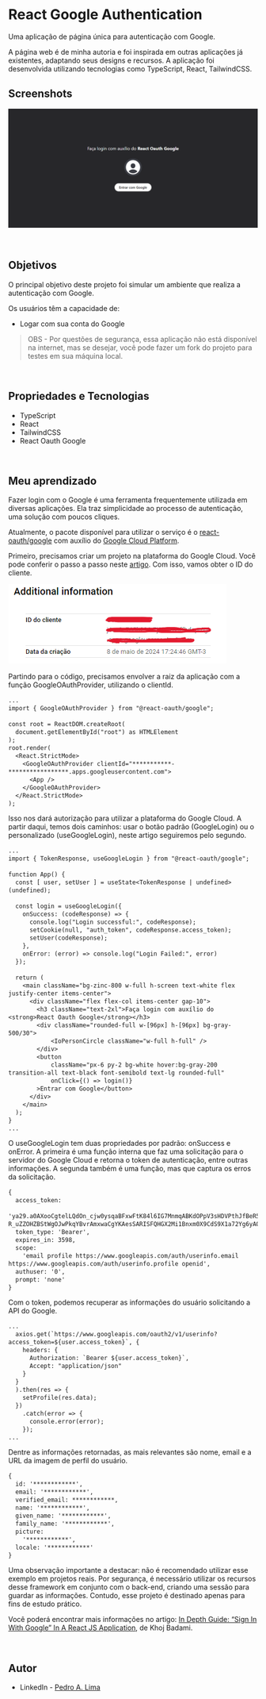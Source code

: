 # React Google Authentication

Uma aplicação de página única para autenticação com Google.

A página web é de minha autoria e foi inspirada em outras aplicações já existentes, adaptando seus designs e recursos. A aplicação foi desenvolvida utilizando tecnologias como TypeScript, React, TailwindCSS.

## Screenshots

![#](./public/desktop-view.png)

</br>

## Objetivos

O principal objetivo deste projeto foi simular um ambiente que realiza a autenticação com Google.

Os usuários têm a capacidade de:
- Logar com sua conta do Google

> OBS - Por questões de segurança, essa aplicação não está disponível na internet, mas se desejar, você pode fazer um fork do projeto para testes em sua máquina local.

</br>

## Propriedades e Tecnologias

- TypeScript
- React
- TailwindCSS
- React Oauth Google

</br>

## Meu aprendizado

Fazer login com o Google é uma ferramenta frequentemente utilizada em diversas aplicações. Ela traz simplicidade ao processo de autenticação, uma solução com poucos cliques.

Atualmente, o pacote disponível para utilizar o serviço é o [react-oauth/google](https://www.npmjs.com/package/@react-oauth/google) com auxílio do [Google Cloud Platform](https://console.cloud.google.com/).

Primeiro, precisamos criar um projeto na plataforma do Google Cloud. Você pode conferir o passo a passo neste [artigo](https://livefiredev.com/in-depth-guide-sign-in-with-google-in-a-react-js-application/). Com isso, vamos obter o ID do cliente.

![#](./public/clientid.png)

Partindo para o código, precisamos envolver a raiz da aplicação com a função GoogleOAuthProvider, utilizando o clientId.

```tsx
...
import { GoogleOAuthProvider } from "@react-oauth/google";

const root = ReactDOM.createRoot(
  document.getElementById("root") as HTMLElement
);
root.render(
  <React.StrictMode>
    <GoogleOAuthProvider clientId="***********-*****************.apps.googleusercontent.com">
      <App />
    </GoogleOAuthProvider>
  </React.StrictMode>
);
```

Isso nos dará autorização para utilizar a plataforma do Google Cloud. A partir daqui, temos dois caminhos: usar o botão padrão (GoogleLogin) ou o personalizado (useGoogleLogin), neste artigo seguiremos pelo segundo. 

```tsx
...
import { TokenResponse, useGoogleLogin } from "@react-oauth/google";

function App() {
  const [ user, setUser ] = useState<TokenResponse | undefined>(undefined);

  const login = useGoogleLogin({
    onSuccess: (codeResponse) => {
      console.log("Login successful:", codeResponse);
      setCookie(null, "auth_token", codeResponse.access_token);
      setUser(codeResponse);
    },
    onError: (error) => console.log("Login Failed:", error)
  });

  return (
    <main className="bg-zinc-800 w-full h-screen text-white flex justify-center items-center">
      <div className="flex flex-col items-center gap-10">
        <h3 className="text-2xl">Faça login com auxílio do <strong>React Oauth Google</strong></h3>
        <div className="rounded-full w-[96px] h-[96px] bg-gray-500/30">
            <IoPersonCircle className="w-full h-full" />
        </div>
        <button 
            className="px-6 py-2 bg-white hover:bg-gray-200 transition-all text-black font-semibold text-lg rounded-full" 
            onClick={() => login()}
        >Entrar com Google</button>
      </div>
    </main>
  );
}
...
```

O useGoogleLogin tem duas propriedades por padrão: onSuccess e onError. A primeira é uma função interna que faz uma solicitação para o servidor do Google Cloud e retorna o token de autenticação, entre outras informações. A segunda também é uma função, mas que captura os erros da solicitação.

```tsx
{
  access_token: 
    'ya29.a0AXooCgtelLQdOn_cjw0ysqaBFxwFtK84l6IG7MnmqABKdOPpV3sHDVPthJfBeR5f9EkywvtOP3JcqPAKzycMQDEGJWorXWVG6Q7cECqe1GzrmmTMA8CBTx97lqR3d6rk35Ettf2-R_uZZOHZBStWgOJwPkqYBvrAmxwaCgYKAesSARISFQHGX2Mi1Bnxm0X9CdS9X1a72Yg6yA0170',
  token_type: 'Bearer',
  expires_in: 3598,
  scope: 
    'email profile https://www.googleapis.com/auth/userinfo.email https://www.googleapis.com/auth/userinfo.profile openid',
  authuser: '0',
  prompt: 'none'
}
```

Com o token, podemos recuperar as informações do usuário solicitando a API do Google.

```tsx
...
  axios.get(`https://www.googleapis.com/oauth2/v1/userinfo?access_token=${user.access_token}`, {
    headers: {
      Authorization: `Bearer ${user.access_token}`,
      Accept: "application/json"
    }
  }
  ).then(res => {
    setProfile(res.data);
  })
    .catch(error => {
      console.error(error);
    });
...
```

Dentre as informações retornadas, as mais relevantes são nome, email e a URL da imagem de perfil do usuário.

```tsx
{
  id: '************',
  email: '************',
  verified_email: ************,
  name: '************',
  given_name: '************',
  family_name: '************',
  picture: 
    '************',
  locale: '************'
}
```

Uma observação importante a destacar: não é recomendado utilizar esse exemplo em projetos reais. Por segurança, é necessário utilizar os recursos desse framework em conjunto com o back-end, criando uma sessão para guardar as informações. Contudo, esse projeto é destinado apenas para fins de estudo prático.

Você poderá encontrar mais informações no artigo: [In Depth Guide: “Sign In With Google” In A React JS Application](https://livefiredev.com/in-depth-guide-sign-in-with-google-in-a-react-js-application/), de Khoj Badami.

</br>

## Autor

- LinkedIn - [Pedro A. Lima](https://www.linkedin.com/in/pedroalima6/)